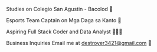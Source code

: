 Studies on Colegio San Agustin - Bacolod 🏫

Esports Team Captain on Mga Daga sa Kanto 🐀

Aspiring Full Stack Coder and Data Analyst 👨🏽‍💻

Business Inquiries Email me at destroyer3421@gmail.com 📧
